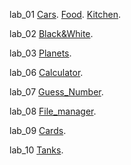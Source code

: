 lab_01
[Cars](https://dinozavr1k.github.io/frontend_labs/lab_01/cars/).
[Food](https://dinozavr1k.github.io/frontend_labs/lab_01/food/).
[Kitchen](https://dinozavr1k.github.io/frontend_labs/lab_01/kitchen/).

lab_02 [Black&White](http://dinozavr1k.github.io/frontend_labs/lab_02/black%20&%20white/).

lab_03 [Planets](http://dinozavr1k.github.io/frontend_labs/lab_03/planets/).

lab_06 [Calculator](https://dinozavr1k.github.io/frontend_labs/lab_06/calculator/).

lab_07 [Guess_Number](https://dinozavr1k.github.io/frontend_labs/lab_07/guessnumber/).

lab_08 [File_manager](https://dinozavr1k.github.io/frontend_labs/lab_08/filemanager/).

lab_09 [Cards](https://dinozavr1k.github.io/frontend_labs/lab_09/cards/).

lab_10 [Tanks](https://dinozavr1k.github.io/frontend_labs/lab_10/tanks/).



